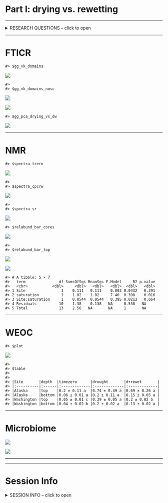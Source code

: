 Part I: drying vs. rewetting
================

------------------------------------------------------------------------

<details>
<summary>
RESEARCH QUESTIONS – click to open
</summary>
</details>

------------------------------------------------------------------------

# FTICR

    #> $gg_vk_domains

![](report-drying_vs_wetting_files/figure-gfm/unnamed-chunk-1-1.png)<!-- -->

    #> 
    #> $gg_vk_domains_nosc

![](report-drying_vs_wetting_files/figure-gfm/unnamed-chunk-1-2.png)<!-- -->

![](report-drying_vs_wetting_files/figure-gfm/unnamed-chunk-2-1.png)<!-- -->

    #> $gg_pca_drying_vs_dw

![](report-drying_vs_wetting_files/figure-gfm/unnamed-chunk-3-1.png)<!-- -->

------------------------------------------------------------------------

# NMR

    #> $spectra_tzero

![](report-drying_vs_wetting_files/figure-gfm/unnamed-chunk-4-1.png)<!-- -->

    #> 
    #> $spectra_cpcrw

![](report-drying_vs_wetting_files/figure-gfm/unnamed-chunk-4-2.png)<!-- -->

    #> 
    #> $spectra_sr

![](report-drying_vs_wetting_files/figure-gfm/unnamed-chunk-4-3.png)<!-- -->

    #> $relabund_bar_cores

![](report-drying_vs_wetting_files/figure-gfm/unnamed-chunk-5-1.png)<!-- -->

    #> 
    #> $relabund_bar_top

![](report-drying_vs_wetting_files/figure-gfm/unnamed-chunk-5-2.png)<!-- -->

![](report-drying_vs_wetting_files/figure-gfm/unnamed-chunk-6-1.png)<!-- -->

    #> # A tibble: 5 × 7
    #>   term               df SumsOfSqs MeanSqs F.Model     R2 p.value
    #>   <chr>           <dbl>     <dbl>   <dbl>   <dbl>  <dbl>   <dbl>
    #> 1 Site                1    0.111   0.111    0.803 0.0432   0.391
    #> 2 saturation          1    1.02    1.02     7.40  0.398    0.016
    #> 3 Site:saturation     1    0.0544  0.0544   0.395 0.0212   0.664
    #> 4 Residuals          10    1.38    0.138   NA     0.538   NA    
    #> 5 Total              13    2.56   NA       NA     1       NA

------------------------------------------------------------------------

# WEOC

    #> $plot

![](report-drying_vs_wetting_files/figure-gfm/unnamed-chunk-8-1.png)<!-- -->

    #> 
    #> $table
    #> 
    #> 
    #> |Site       |depth  |timezero      |drought       |d+rewet       |
    #> |:----------|:------|:-------------|:-------------|:-------------|
    #> |Alaska     |top    |0.2 ± 0.11 a  |0.74 ± 0.49 a |0.69 ± 0.26 a |
    #> |Alaska     |bottom |0.06 ± 0.01 a |0.2 ± 0.11 a  |0.15 ± 0.05 a |
    #> |Washington |top    |0.05 ± 0.01 c |0.39 ± 0.05 a |0.2 ± 0.02 b  |
    #> |Washington |bottom |0.04 ± 0.02 b |0.2 ± 0.02 a  |0.13 ± 0.02 a |

------------------------------------------------------------------------

# Microbiome

![](report-drying_vs_wetting_files/figure-gfm/unnamed-chunk-9-1.png)<!-- -->

![](report-drying_vs_wetting_files/figure-gfm/unnamed-chunk-10-1.png)<!-- -->

------------------------------------------------------------------------

------------------------------------------------------------------------

# Session Info

<details>
<summary>
SESSION INFO – click to open
</summary>

date run: 2022-11-28

    #> R version 4.2.1 (2022-06-23)
    #> Platform: x86_64-apple-darwin17.0 (64-bit)
    #> Running under: macOS Monterey 12.6
    #> 
    #> Matrix products: default
    #> LAPACK: /Library/Frameworks/R.framework/Versions/4.2/Resources/lib/libRlapack.dylib
    #> 
    #> locale:
    #> [1] en_US.UTF-8/en_US.UTF-8/en_US.UTF-8/C/en_US.UTF-8/en_US.UTF-8
    #> 
    #> attached base packages:
    #> [1] stats     graphics  grDevices utils     datasets  methods   base     
    #> 
    #> other attached packages:
    #>  [1] ape_5.6-2           microbiome_1.18.0   pairwiseAdonis_0.4  cluster_2.1.3      
    #>  [5] phyloseq_1.40.0     microViz_0.10.0     devtools_2.4.4      usethis_2.1.6      
    #>  [9] GUniFrac_1.7        RColorBrewer_1.1-3  data.table_1.14.4   funrar_1.5.0       
    #> [13] googlesheets4_1.0.1 picarro.data_0.1.1  agricolae_1.3-5     car_3.1-0          
    #> [17] carData_3.0-5       nlme_3.1-160        stringi_1.7.8       ggExtra_0.10.0     
    #> [21] ggalt_0.4.0         lubridate_1.8.0     readxl_1.4.1        patchwork_1.1.2    
    #> [25] vegan_2.6-4         lattice_0.20-45     permute_0.9-7       ggbiplot_0.55      
    #> [29] soilpalettes_0.1.0  PNWColors_0.1.0     forcats_0.5.2       stringr_1.4.1      
    #> [33] dplyr_1.0.10        purrr_0.3.4         readr_2.1.3         tidyr_1.2.1        
    #> [37] tibble_3.1.8        ggplot2_3.3.6       tidyverse_1.3.2     drake_7.13.4       
    #> 
    #> loaded via a namespace (and not attached):
    #>   [1] utf8_1.2.2             questionr_0.7.7        tidyselect_1.1.2      
    #>   [4] htmlwidgets_1.5.4      grid_4.2.1             combinat_0.0-8        
    #>   [7] Rtsne_0.16             modeest_2.4.0          munsell_0.5.0         
    #>  [10] base64url_1.4          codetools_0.2-18       statmod_1.4.37        
    #>  [13] miniUI_0.1.1.1         withr_2.5.0            colorspace_2.0-3      
    #>  [16] Biobase_2.56.0         filelock_1.0.2         highr_0.9             
    #>  [19] knitr_1.40             AlgDesign_1.2.1        rstudioapi_0.14       
    #>  [22] stats4_4.2.1           Rttf2pt1_1.3.11        labeling_0.4.2        
    #>  [25] GenomeInfoDbData_1.2.8 farver_2.1.1           bit64_4.0.5           
    #>  [28] rhdf5_2.40.0           fBasics_4021.93        txtq_0.2.4            
    #>  [31] vctrs_0.4.1            generics_0.1.3         xfun_0.32             
    #>  [34] R6_2.5.1               GenomeInfoDb_1.32.4    clue_0.3-62           
    #>  [37] rhdf5filters_1.8.0     bitops_1.0-7           cachem_1.0.6          
    #>  [40] assertthat_0.2.1       promises_1.2.0.1       scales_1.2.1          
    #>  [43] vroom_1.6.0            gtable_0.3.0           ash_1.0-15            
    #>  [46] processx_3.7.0         spatial_7.3-15         timeDate_4021.106     
    #>  [49] rlang_1.0.5            splines_4.2.1          lazyeval_0.2.2        
    #>  [52] extrafontdb_1.0        gargle_1.2.0           broom_1.0.0           
    #>  [55] yaml_2.3.5             reshape2_1.4.4         abind_1.4-5           
    #>  [58] modelr_0.1.9           backports_1.4.1        httpuv_1.6.5          
    #>  [61] extrafont_0.18         tools_4.2.1            ellipsis_0.3.2        
    #>  [64] biomformat_1.24.0      BiocGenerics_0.42.0    stabledist_0.7-1      
    #>  [67] sessioninfo_1.2.2      Rcpp_1.0.9             plyr_1.8.7            
    #>  [70] zlibbioc_1.42.0        progress_1.2.2         RCurl_1.98-1.9        
    #>  [73] ps_1.7.1               prettyunits_1.1.1      rpart_4.1.16          
    #>  [76] openssl_2.0.2          cowplot_1.1.1          statip_0.2.3          
    #>  [79] urlchecker_1.0.1       S4Vectors_0.34.0       haven_2.5.1           
    #>  [82] ggrepel_0.9.1          fs_1.5.2               magrittr_2.0.3        
    #>  [85] timeSeries_4021.105    reprex_2.0.2           googledrive_2.0.0     
    #>  [88] storr_1.2.5            matrixStats_0.62.0     pkgload_1.3.0         
    #>  [91] hms_1.1.2              mime_0.12              evaluate_0.16         
    #>  [94] xtable_1.8-4           klaR_1.7-1             IRanges_2.30.1        
    #>  [97] compiler_4.2.1         maps_3.4.0             KernSmooth_2.23-20    
    #> [100] crayon_1.5.1           htmltools_0.5.3        mgcv_1.8-40           
    #> [103] later_1.3.0            tzdb_0.3.0             DBI_1.1.3             
    #> [106] rmutil_1.1.10          dbplyr_2.2.1           proj4_1.0-11          
    #> [109] MASS_7.3-57            rappdirs_0.3.3         ade4_1.7-19           
    #> [112] Matrix_1.5-1           cli_3.3.0              parallel_4.2.1        
    #> [115] igraph_1.3.4           pkgconfig_2.0.3        plotly_4.10.0         
    #> [118] xml2_1.3.3             foreach_1.5.2          multtest_2.52.0       
    #> [121] XVector_0.36.0         rvest_1.0.3            callr_3.7.2           
    #> [124] digest_0.6.29          Biostrings_2.64.1      rmarkdown_2.16        
    #> [127] cellranger_1.1.0       curl_4.3.2             shiny_1.7.2           
    #> [130] lifecycle_1.0.1        jsonlite_1.8.0         Rhdf5lib_1.18.2       
    #> [133] viridisLite_0.4.1      askpass_1.1            fansi_1.0.3           
    #> [136] labelled_2.10.0        pillar_1.8.1           survival_3.3-1        
    #> [139] fastmap_1.1.0          httr_1.4.4             pkgbuild_1.3.1        
    #> [142] glue_1.6.2             remotes_2.4.2          iterators_1.0.14      
    #> [145] bit_4.0.4              profvis_0.3.7          stable_1.1.6          
    #> [148] memoise_2.0.1

</details>
